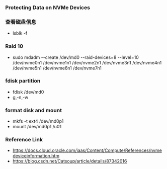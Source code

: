 ###  Protecting Data on NVMe Devices

### 查看磁盘信息
- lsblk -f

### Raid 10
-  sudo mdadm --create /dev/md0 --raid-devices=8 --level=10 /dev/nvme0n1 /dev/nvme1n1 /dev/nvme2n1 /dev/nvme3n1 /dev/nvme4n1 /dev/nvme5n1 /dev/nvme6n1 /dev/nvme7n1

### fdisk partition
- fdisk /dev/md0
- g,-n,-w 

### format disk and mount
- mkfs -t ext4 /dev/md0p1
- mount /dev/md0p1 /u01

### Reference Link
- https://docs.cloud.oracle.com/iaas/Content/Compute/References/nvmedeviceinformation.htm
- https://blog.csdn.net/Catsoup/article/details/87342016